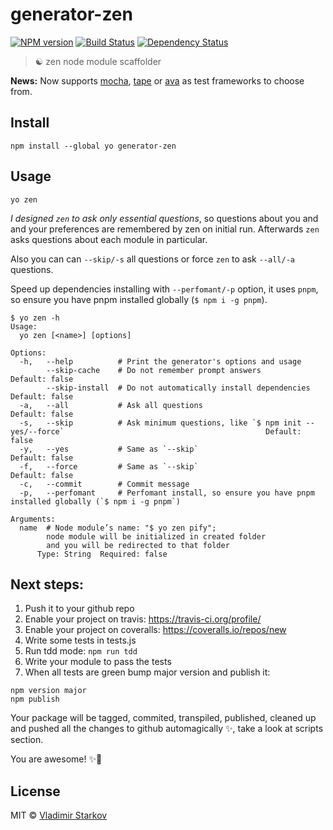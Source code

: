# generator-zen

[![NPM version][npm-image]][npm-url]
[![Build Status][travis-image]][travis-url]
[![Dependency Status][depstat-image]][depstat-url]

> ☯ zen node module scaffolder

**News:** Now supports [mocha][m], [tape][t] or [ava][a] as test frameworks to choose from.

[m]: https://github.com/mochajs/mocha
[t]: https://github.com/substack/tape
[a]: https://github.com/sindresorhus/ava

## Install

    npm install --global yo generator-zen

## Usage

    yo zen

_I designed `zen` to ask only essential questions_, so questions about
you and and your preferences are remembered by zen on initial run.
Afterwards `zen` asks questions about each module in particular.

Also you can can `--skip/-s` all questions or force `zen` to ask `--all/-a` questions.

Speed up dependencies installing with `--perfomant/-p` option, it uses `pnpm`, so ensure you have pnpm installed globally (`$ npm i -g pnpm`).

    $ yo zen -h
    Usage:
      yo zen [<name>] [options]

    Options:
      -h,   --help          # Print the generator's options and usage
            --skip-cache    # Do not remember prompt answers                                                                     Default: false
            --skip-install  # Do not automatically install dependencies                                                          Default: false
      -a,   --all           # Ask all questions                                                                                  Default: false
      -s,   --skip          # Ask minimum questions, like `$ npm init --yes/--force`                                             Default: false
      -y,   --yes           # Same as `--skip`                                                                                   Default: false
      -f,   --force         # Same as `--skip`                                                                                   Default: false
      -c,   --commit        # Commit message
      -p,   --perfomant     # Perfomant install, so ensure you have pnpm installed globally (`$ npm i -g pnpm`)

    Arguments:
      name  # Node module’s name: "$ yo zen pify";
            node module will be initialized in created folder
            and you will be redirected to that folder
          Type: String  Required: false

[pnpm]: https://github.com/rstacruz/pnpm

## Next steps:

1. Push it to your github repo
2. Enable your project on travis: https://travis-ci.org/profile/
3. Enable your project on coveralls: https://coveralls.io/repos/new
4. Write some tests in tests.js
5. Run tdd mode: `npm run tdd`
6. Write your module to pass the tests
7. When all tests are green bump major version and publish it:
  ```
  npm version major
  npm publish
  ```
  Your package will be tagged, commited, transpiled, published, cleaned up and pushed all the changes to github automagically ✨, take a look at scripts section.

You are awesome! ✨💫

## License

MIT © [Vladimir Starkov](https://iamstarkov.com/)

[npm-url]: https://npmjs.org/package/generator-zen
[npm-image]: https://img.shields.io/npm/v/generator-zen.svg?style=flat-square

[travis-url]: https://travis-ci.org/iamstarkov/generator-zen
[travis-image]: https://img.shields.io/travis/iamstarkov/generator-zen.svg?style=flat-square

[depstat-url]: https://david-dm.org/iamstarkov/generator-zen
[depstat-image]: https://david-dm.org/iamstarkov/generator-zen.svg?style=flat-square
